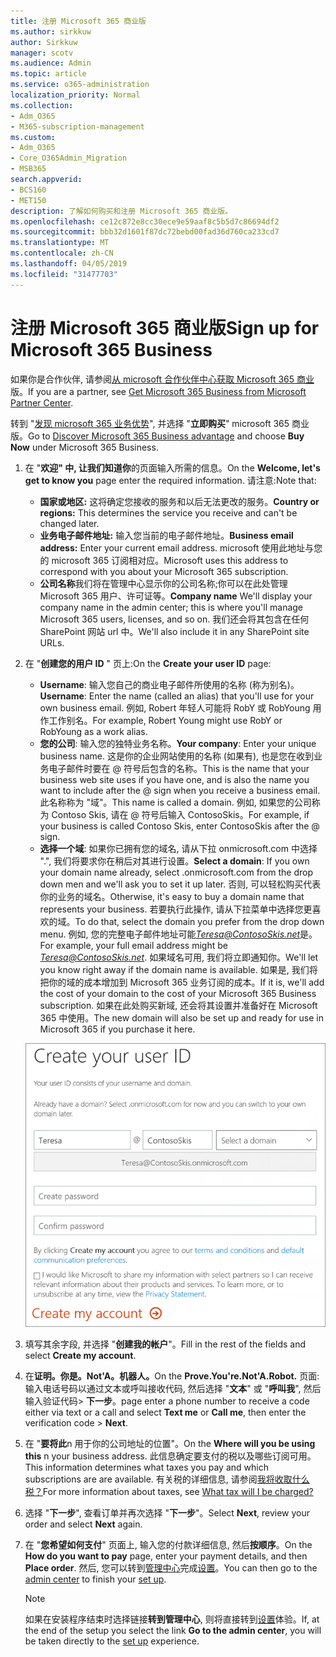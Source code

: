 ```yaml
---
title: 注册 Microsoft 365 商业版
ms.author: sirkkuw
author: Sirkkuw
manager: scotv
ms.audience: Admin
ms.topic: article
ms.service: o365-administration
localization_priority: Normal
ms.collection:
- Adm_O365
- M365-subscription-management
ms.custom:
- Adm_O365
- Core_O365Admin_Migration
- MSB365
search.appverid:
- BCS160
- MET150
description: 了解如何购买和注册 Microsoft 365 商业版。
ms.openlocfilehash: ce12c872e8cc30ece9e59aaf8c5b5d7c86694df2
ms.sourcegitcommit: bbb32d1601f87dc72bebd00fad36d760ca233cd7
ms.translationtype: MT
ms.contentlocale: zh-CN
ms.lasthandoff: 04/05/2019
ms.locfileid: "31477703"
---
```

# <a name="sign-up-for-microsoft-365-business"></a><span data-ttu-id="2ef3c-103">注册 Microsoft 365 商业版</span><span class="sxs-lookup"><span data-stu-id="2ef3c-103">Sign up for Microsoft 365 Business</span></span>

<span data-ttu-id="2ef3c-104">如果你是合作伙伴, 请参阅[从 microsoft 合作伙伴中心获取 Microsoft 365 商业](get-microsoft-365-business.md#get-microsoft-365-business-from-microsoft-partner-center)版。</span><span class="sxs-lookup"><span data-stu-id="2ef3c-104">If you are a partner, see [Get Microsoft 365 Business from Microsoft Partner Center](get-microsoft-365-business.md#get-microsoft-365-business-from-microsoft-partner-center).</span></span>

<span data-ttu-id="2ef3c-105">转到 "[发现 microsoft 365 业务优势](https://www.microsoft.com/microsoft-365/business#pmg-cmp-desktop)", 并选择 "**立即购买**" microsoft 365 商业版。</span><span class="sxs-lookup"><span data-stu-id="2ef3c-105">Go to [Discover Microsoft 365 Business advantage](https://www.microsoft.com/microsoft-365/business#pmg-cmp-desktop) and choose **Buy Now** under Microsoft 365 Business.</span></span>

1. <span data-ttu-id="2ef3c-106">在 "**欢迎" 中, 让我们知道你**的页面输入所需的信息。</span><span class="sxs-lookup"><span data-stu-id="2ef3c-106">On the **Welcome, let's get to know you** page enter the required information.</span></span> <span data-ttu-id="2ef3c-107">请注意:</span><span class="sxs-lookup"><span data-stu-id="2ef3c-107">Note that:</span></span>
 
    -  <span data-ttu-id="2ef3c-108">**国家或地区:** 这将确定您接收的服务和以后无法更改的服务。</span><span class="sxs-lookup"><span data-stu-id="2ef3c-108">**Country or regions:** This determines the service you receive and can't be changed later.</span></span>
    - <span data-ttu-id="2ef3c-109">**业务电子邮件地址:** 输入您当前的电子邮件地址。</span><span class="sxs-lookup"><span data-stu-id="2ef3c-109">**Business email address:** Enter your current email address.</span></span> <span data-ttu-id="2ef3c-110">microsoft 使用此地址与您的 microsoft 365 订阅相对应。</span><span class="sxs-lookup"><span data-stu-id="2ef3c-110">Microsoft uses this address to correspond with you about your Microsoft 365 subscription.</span></span>
    - <span data-ttu-id="2ef3c-111">**公司名称**我们将在管理中心显示你的公司名称;你可以在此处管理 Microsoft 365 用户、许可证等。</span><span class="sxs-lookup"><span data-stu-id="2ef3c-111">**Company name** We'll display your company name in the admin center; this is where you'll manage Microsoft 365 users, licenses, and so on.</span></span> <span data-ttu-id="2ef3c-112">我们还会将其包含在任何 SharePoint 网站 url 中。</span><span class="sxs-lookup"><span data-stu-id="2ef3c-112">We'll also include it in any SharePoint site URLs.</span></span>

2. <span data-ttu-id="2ef3c-113">在 "**创建您的用户 ID** " 页上:</span><span class="sxs-lookup"><span data-stu-id="2ef3c-113">On the **Create your user ID** page:</span></span>

    - <span data-ttu-id="2ef3c-114">**Username**: 输入您自己的商业电子邮件所使用的名称 (称为别名)。</span><span class="sxs-lookup"><span data-stu-id="2ef3c-114">**Username**: Enter the name (called an alias) that you'll use for your own business email.</span></span> <span data-ttu-id="2ef3c-115">例如, Robert 年轻人可能将 RobY 或 RobYoung 用作工作别名。</span><span class="sxs-lookup"><span data-stu-id="2ef3c-115">For example, Robert Young might use RobY or RobYoung as a work alias.</span></span>
    - <span data-ttu-id="2ef3c-116">**您的公司**: 输入您的独特业务名称。</span><span class="sxs-lookup"><span data-stu-id="2ef3c-116">**Your company**: Enter your unique business name.</span></span> <span data-ttu-id="2ef3c-117">这是你的企业网站使用的名称 (如果有), 也是您在收到业务电子邮件时要在 @ 符号后包含的名称。</span><span class="sxs-lookup"><span data-stu-id="2ef3c-117">This is the name that your business web site uses if you have one, and is also the name you want to include after the @ sign when you receive a business email.</span></span> <span data-ttu-id="2ef3c-118">此名称称为 "域"。</span><span class="sxs-lookup"><span data-stu-id="2ef3c-118">This name is called a domain.</span></span> <span data-ttu-id="2ef3c-119">例如, 如果您的公司称为 Contoso Skis, 请在 @ 符号后输入 ContosoSkis。</span><span class="sxs-lookup"><span data-stu-id="2ef3c-119">For example, if your business is called Contoso Skis, enter ContosoSkis after the @ sign.</span></span>
    - <span data-ttu-id="2ef3c-120">**选择一个域**: 如果你已拥有您的域名, 请从下拉 onmicrosoft.com 中选择 ".", 我们将要求你在稍后对其进行设置。</span><span class="sxs-lookup"><span data-stu-id="2ef3c-120">**Select a domain**: If you own your domain name already, select .onmicrosoft.com from the drop down men and we'll ask you to set it up later.</span></span> <span data-ttu-id="2ef3c-121">否则, 可以轻松购买代表你的业务的域名。</span><span class="sxs-lookup"><span data-stu-id="2ef3c-121">Otherwise, it's easy to buy a domain name that represents your business.</span></span> <span data-ttu-id="2ef3c-122">若要执行此操作, 请从下拉菜单中选择您更喜欢的域。</span><span class="sxs-lookup"><span data-stu-id="2ef3c-122">To do that, select the domain you prefer from the drop down menu.</span></span> <span data-ttu-id="2ef3c-123">例如, 您的完整电子邮件地址可能*Teresa@ContosoSkis.net*是。</span><span class="sxs-lookup"><span data-stu-id="2ef3c-123">For example, your full email address might be *Teresa@ContosoSkis.net*.</span></span> <span data-ttu-id="2ef3c-124">如果域名可用, 我们将立即通知你。</span><span class="sxs-lookup"><span data-stu-id="2ef3c-124">We'll let you know right away if the domain name is available.</span></span> <span data-ttu-id="2ef3c-125">如果是, 我们将把你的域的成本增加到 Microsoft 365 业务订阅的成本。</span><span class="sxs-lookup"><span data-stu-id="2ef3c-125">If it is, we'll add the cost of your domain to the cost of your Microsoft 365 Business subscription.</span></span> <span data-ttu-id="2ef3c-126">如果在此处购买新域, 还会将其设置并准备好在 Microsoft 365 中使用。</span><span class="sxs-lookup"><span data-stu-id="2ef3c-126">The new domain will also be set up and ready for use in Microsoft 365 if you purchase it here.</span></span>
    
    !["创建您的用户 ID" 页的屏幕截图。](media/signinuserid.png)

3. <span data-ttu-id="2ef3c-128">填写其余字段, 并选择 "**创建我的帐户**"。</span><span class="sxs-lookup"><span data-stu-id="2ef3c-128">Fill in the rest of the fields and select **Create my account**.</span></span>
4. <span data-ttu-id="2ef3c-129">在**证明。你是。Not'A。机器人。**</span><span class="sxs-lookup"><span data-stu-id="2ef3c-129">On the **Prove.You're.Not'A.Robot.**</span></span> <span data-ttu-id="2ef3c-130">页面: 输入电话号码以通过文本或呼叫接收代码, 然后选择 "**文本**" 或 "**呼叫我**", 然后输入验证代码\> **下一步**。</span><span class="sxs-lookup"><span data-stu-id="2ef3c-130">page enter a phone number to receive a code either via text or a call and select **Text me** or **Call me**, then enter the verification code \> **Next**.</span></span>
5. <span data-ttu-id="2ef3c-131">在 "**要将此**n 用于你的公司地址的位置"。</span><span class="sxs-lookup"><span data-stu-id="2ef3c-131">On the **Where will you be using this** n your business address.</span></span> <span data-ttu-id="2ef3c-132">此信息确定要支付的税以及哪些订阅可用。</span><span class="sxs-lookup"><span data-stu-id="2ef3c-132">This information determines what taxes you pay and which subscriptions are are available.</span></span> <span data-ttu-id="2ef3c-133">有关税的详细信息, 请参阅[我将收取什么税？](https://docs.microsoft.com/office365/admin/subscriptions-and-billing/what-tax-will-i-be-charged?view=o365-worldwide)</span><span class="sxs-lookup"><span data-stu-id="2ef3c-133">For more information about taxes, see [What tax will I be charged?](https://docs.microsoft.com/office365/admin/subscriptions-and-billing/what-tax-will-i-be-charged?view=o365-worldwide)</span></span> 
1. <span data-ttu-id="2ef3c-134">选择 "**下一步**", 查看订单并再次选择 "**下一步**"。</span><span class="sxs-lookup"><span data-stu-id="2ef3c-134">Select **Next**, review your order and select **Next** again.</span></span>
1. <span data-ttu-id="2ef3c-135">在 "**您希望如何支付**" 页面上, 输入您的付款详细信息, 然后**按顺序**。</span><span class="sxs-lookup"><span data-stu-id="2ef3c-135">On the **How do you want to pay** page, enter your payment details, and then **Place order**.</span></span>
    <span data-ttu-id="2ef3c-136">然后, 您可以转到[管理中心](https://docs.microsoft.com/en-us/office365/admin/subscriptions-and-billing/what-tax-will-i-be-charged?view=o365-worldwide)完成[设置](set-up.md)。</span><span class="sxs-lookup"><span data-stu-id="2ef3c-136">You can then go to the [admin center](https://docs.microsoft.com/en-us/office365/admin/subscriptions-and-billing/what-tax-will-i-be-charged?view=o365-worldwide) to finish your [set up](set-up.md).</span></span>

    > [!NOTE]
    > <span data-ttu-id="2ef3c-137">如果在安装程序结束时选择链接**转到管理中心**, 则将直接转到[设置](set-up.md)体验。</span><span class="sxs-lookup"><span data-stu-id="2ef3c-137">If, at the end of the setup you select the link **Go to the admin center**, you will be taken directly to the [set up](set-up.md) experience.</span></span>